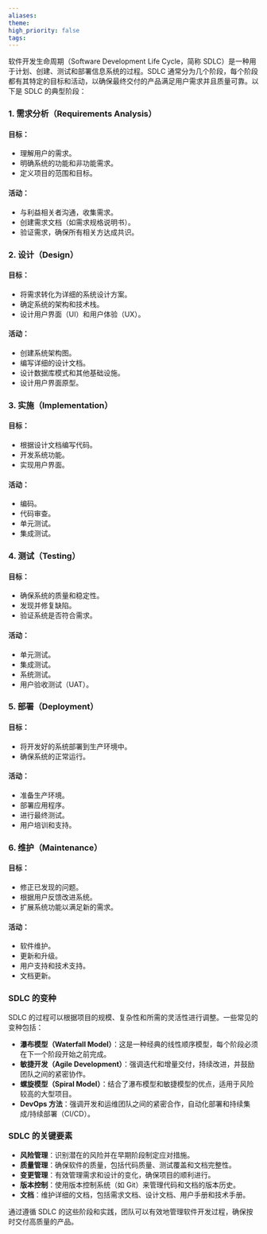```yaml
---
aliases: 
theme: 
high_priority: false
tags:
---
```

软件开发生命周期（Software Development Life Cycle，简称 SDLC）是一种用于计划、创建、测试和部署信息系统的过程。SDLC 通常分为几个阶段，每个阶段都有其特定的目标和活动，以确保最终交付的产品满足用户需求并且质量可靠。以下是 SDLC 的典型阶段：

### 1. 需求分析（Requirements Analysis）

#### 目标：
- 理解用户的需求。
- 明确系统的功能和非功能需求。
- 定义项目的范围和目标。

#### 活动：
- 与利益相关者沟通，收集需求。
- 创建需求文档（如需求规格说明书）。
- 验证需求，确保所有相关方达成共识。

### 2. 设计（Design）

#### 目标：
- 将需求转化为详细的系统设计方案。
- 确定系统的架构和技术栈。
- 设计用户界面（UI）和用户体验（UX）。

#### 活动：
- 创建系统架构图。
- 编写详细的设计文档。
- 设计数据库模式和其他基础设施。
- 设计用户界面原型。

### 3. 实施（Implementation）

#### 目标：
- 根据设计文档编写代码。
- 开发系统功能。
- 实现用户界面。

#### 活动：
- 编码。
- 代码审查。
- 单元测试。
- 集成测试。

### 4. 测试（Testing）

#### 目标：
- 确保系统的质量和稳定性。
- 发现并修复缺陷。
- 验证系统是否符合需求。

#### 活动：
- 单元测试。
- 集成测试。
- 系统测试。
- 用户验收测试（UAT）。

### 5. 部署（Deployment）

#### 目标：
- 将开发好的系统部署到生产环境中。
- 确保系统的正常运行。

#### 活动：
- 准备生产环境。
- 部署应用程序。
- 进行最终测试。
- 用户培训和支持。

### 6. 维护（Maintenance）

#### 目标：
- 修正已发现的问题。
- 根据用户反馈改进系统。
- 扩展系统功能以满足新的需求。

#### 活动：
- 软件维护。
- 更新和升级。
- 用户支持和技术支持。
- 文档更新。

### SDLC 的变种

SDLC 的过程可以根据项目的规模、复杂性和所需的灵活性进行调整。一些常见的变种包括：

- **瀑布模型（Waterfall Model）**：这是一种经典的线性顺序模型，每个阶段必须在下一个阶段开始之前完成。
- **敏捷开发（Agile Development）**：强调迭代和增量交付，持续改进，并鼓励团队之间的紧密协作。
- **螺旋模型（Spiral Model）**：结合了瀑布模型和敏捷模型的优点，适用于风险较高的大型项目。
- **DevOps 方法**：强调开发和运维团队之间的紧密合作，自动化部署和持续集成/持续部署（CI/CD）。

### SDLC 的关键要素

- **风险管理**：识别潜在的风险并在早期阶段制定应对措施。
- **质量管理**：确保软件的质量，包括代码质量、测试覆盖和文档完整性。
- **变更管理**：有效管理需求和设计的变化，确保项目的顺利进行。
- **版本控制**：使用版本控制系统（如 Git）来管理代码和文档的版本历史。
- **文档**：维护详细的文档，包括需求文档、设计文档、用户手册和技术手册。

通过遵循 SDLC 的这些阶段和实践，团队可以有效地管理软件开发过程，确保按时交付高质量的产品。